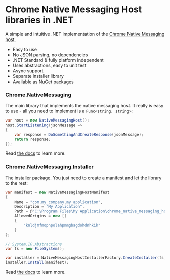 # Chrome Native Messaging Host libraries in .NET

A simple and intuitive .NET implementation of the [Chrome Native Messaging host](https://developer.chrome.com/apps/nativeMessaging).

* Easy to use
* No JSON parsing, no dependencies
* .NET Standard & fully platform independent
* Uses abstractions, easy to unit test
* Async support
* Separate installer library
* Available as NuGet packages

### Chrome.NativeMessaging

The main library that implements the native messaging host. It really is easy to use - all you need to implement is a `Func<string, string>`:
```C#
var host = new NativeMessagingHost();
host.StartListening(jsonMessage =>
{
    var response = DoSomethingAndCreateResponse(jsonMessage);
    return response;
});
```

Read [the docs](https://github.com/ba32107/dotnet-chrome-native-messaging/blob/master/docs/Chrome.NativeMessaging.md) to learn more.

### Chrome.NativeMessaging.Installer

The installer package. You just need to create a manifest and let the library to the rest:
```C#
var manifest = new NativeMessagingHostManifest
{
    Name = "com.my_company.my_application",
    Description = "My Application",
    Path = @"C:\Program Files\My Application\chrome_native_messaging_host.exe",
    AllowedOrigins = new []
    {
        "knldjmfmopnpolahpmmgbagdohdnhkik"
    }
};

// System.IO.Abstractions
var fs = new FileSystem();

var installer = NativeMessagingHostInstallerFactory.CreateInstaller(fs);
installer.Install(manifest);
```

Read [the docs](https://github.com/ba32107/dotnet-chrome-native-messaging/blob/master/docs/Chrome.NativeMessaging.Installer.md) to learn more.
